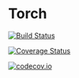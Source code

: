 # Torch

[![Build Status](https://travis-ci.org/MikeInnes/Torch.jl.svg?branch=master)](https://travis-ci.org/MikeInnes/Torch.jl)

[![Coverage Status](https://coveralls.io/repos/MikeInnes/Torch.jl/badge.svg?branch=master&service=github)](https://coveralls.io/github/MikeInnes/Torch.jl?branch=master)

[![codecov.io](http://codecov.io/github/MikeInnes/Torch.jl/coverage.svg?branch=master)](http://codecov.io/github/MikeInnes/Torch.jl?branch=master)
